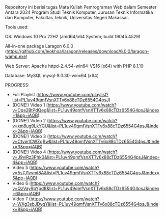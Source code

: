 Repository ini berisi tugas Mata Kuliah Pemrograman Web dalam Semester Antara 2024 Program Studi Teknik Komputer, Jurusan Teknik Informatika dan Komputer, Fakultas Teknik, Universitas Negeri Makassar.

Tools used:

OS: Windows 10 Pro 22H2 (amd64/x64 System; build 19045.4529)

All-in-one package Laragon 6.0.0 (https://github.com/leokhoa/laragon/releases/download/6.0.0/laragon-wamp.exe)

Web Server: Apache httpd-2.4.54-win64-VS16 (x64) with PHP 8.1.10

Database: MySQL mysql-8.0.30-winx64 (x64)

PROGRESS:
- Full Playlist (https://www.youtube.com/playlist?list=PL1uv49qmfVsnXTTv6x88cTDz6554G4psJ)
- (DONE!) Video 1 (https://www.youtube.com/watch?v=Cqe2BtPdQeg&list=PL1uv49qmfVsnXTTv6x88cTDz6554G4psJ&index=1&pp=iAQB)
- (DONE!) Video 2 (https://www.youtube.com/watch?v=xm8ug9LkYCU&list=PL1uv49qmfVsnXTTv6x88cTDz6554G4psJ&index=2&pp=iAQB)
- (DONE!) Video 3 (https://www.youtube.com/watch?v=Ctvw1CWZgBw&list=PL1uv49qmfVsnXTTv6x88cTDz6554G4psJ&index=3&pp=iAQB)
- (DONE!) Video 4 (https://www.youtube.com/watch?v=J9viRz3Phk0&list=PL1uv49qmfVsnXTTv6x88cTDz6554G4psJ&index=4&pp=iAQB)
- Video 5 (https://www.youtube.com/watch?v=5s7J1vvmI8A&list=PL1uv49qmfVsnXTTv6x88cTDz6554G4psJ&index=5&pp=iAQB)
- Video 6 (https://www.youtube.com/watch?v=QzVayRpYpd8&list=PL1uv49qmfVsnXTTv6x88cTDz6554G4psJ&index=6&pp=iAQB)
- Video 7 (https://www.youtube.com/watch?v=WXg3sbJDyqY&list=PL1uv49qmfVsnXTTv6x88cTDz6554G4psJ&index=8&pp=iAQB)